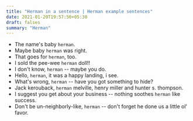 ```yaml
---
title: "Herman in a sentence | Herman example sentences"
date: 2021-01-20T19:57:50+05:30
draft: falses
summary: "Herman"
---
```

- The name's baby `herman`.
- Maybe baby `herman` was right.
- That goes for `herman`, too.
- I sold the pee-wee `herman` doll!!
- I don't know, `herman` -- maybe you do.
- Hello, `herman`, it was a happy landing, i see.
- What's wrong, `herman` -- have you got something to hide?
- Jack kerouback, `herman` melville, henry miller and hunter s. thompson.
- I suggest you get about your business -- nothing soothes `herman` like success.
- Don't be un-neighborly-like, `herman` -- don't forget he done us a little ol' favor.
                 
